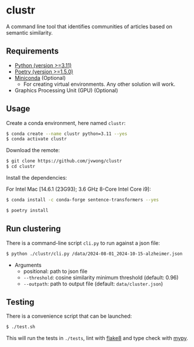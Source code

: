 # clustr

A command line tool that identifies communities of articles based on semantic similarity.

## Requirements

- [Python (version >=3.11)](https://www.python.org/)
- [Poetry (version >=1.5.0)](https://python-poetry.org/)
- [Miniconda](https://docs.conda.io/en/latest/miniconda.html) (Optional)
  - For creating virtual environments. Any other solution will work.
- Graphics Processing Unit (GPU) (Optional)

## Usage

Create a conda environment, here named `clustr`:

```bash
$ conda create --name clustr python=3.11 --yes
$ conda activate clustr
```

Download the remote:

```bash
$ git clone https://github.com/jvwong/clustr
$ cd clustr
```

Install the dependencies:

For Intel Mac [14.6.1 (23G93); 3.6 GHz 8-Core Intel Core i9]:

```bash
$ conda install -c conda-forge sentence-transformers --yes
```

```bash
$ poetry install
```

## Run clustering

There is a command-line script `cli.py` to run against a json file:

```bash
$ python ./clustr/cli.py /data/2024-08-01_2024-10-15-alzheimer.json
```

- Arguments
  - positional: path to json file
  - `--threshold`: cosine similarity minimum threshold (default: 0.96)
  - `--outpath`: path to output file (default: `data/cluster.json`)

## Testing

There is a convenience script that can be launched:

```bash
$ ./test.sh
```

This will run the tests in `./tests`, lint with [flake8](https://flake8.pycqa.org/en/latest/) and type check with [mypy](http://mypy-lang.org/).


